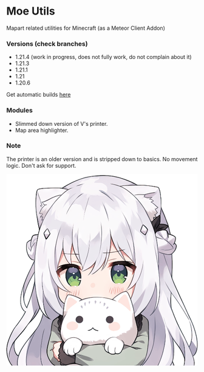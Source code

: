 # Moe Utils
Mapart related utilities for Minecraft (as a Meteor Client Addon)

### Versions (check branches)
- 1.21.4 (work in progress, does not fully work, do not complain about it)
- 1.21.3
- 1.21.1
- 1.21
- 1.20.6

Get automatic builds [here](https://github.com/Kyuunex/moe-utils/releases)

### Modules
+ Slimmed down version of V's printer.
+ Map area highlighter. 

### Note
The printer is an older version and is stripped down to basics. No movement logic. Don't ask for support.

![moe](src/main/resources/assets/moe-utils/icon.png)
